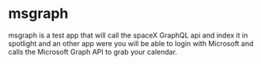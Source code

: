 # msgraph
msgraph is a test app that will call the spaceX GraphQL api and index it in spotlight and an other app were you will be able to login with Microsoft and calls the Microsoft Graph API to grab your calendar.
